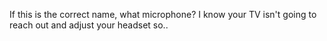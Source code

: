 If this is the correct name, what microphone? I know your TV isn't going to reach out and adjust your headset so..